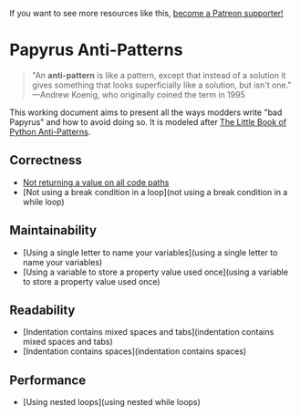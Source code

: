 <!-- TITLE: Papyrus Anti-Patterns -->

If you want to see more resources like this, [become a Patreon supporter!](https://www.patreon.com/fireundubh) 

# Papyrus Anti-Patterns

> "An **anti-pattern** is like a pattern, except that instead of a solution it gives something that looks superficially like a solution, but isn't one." —Andrew Koenig, who originally coined the term in 1995

This working document aims to present all the ways modders write "bad Papyrus" and how to avoid doing so. It is modeled after [The Little Book of Python Anti-Patterns](https://docs.quantifiedcode.com/python-anti-patterns/index.html).

## Correctness

- [Not returning a value on all code paths](papyrus-anti-patterns/not-returning-a-value-on-all-code-paths)
- [Not using a break condition in a loop](not using a break condition in a while loop)

## Maintainability

- [Using a single letter to name your variables](using a single letter to name your variables)
- [Using a variable to store a property value used once](using a variable to store a property value used once)

## Readability

- [Indentation contains mixed spaces and tabs](indentation contains mixed spaces and tabs)
- [Indentation contains spaces](indentation contains spaces)

## Performance

- [Using nested loops](using nested while loops)

